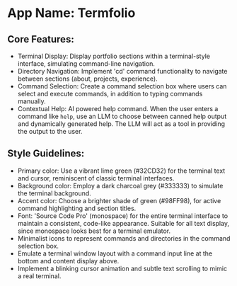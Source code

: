 # **App Name**: Termfolio

## Core Features:

- Terminal Display: Display portfolio sections within a terminal-style interface, simulating command-line navigation.
- Directory Navigation: Implement 'cd' command functionality to navigate between sections (about, projects, experience).
- Command Selection: Create a command selection box where users can select and execute commands, in addition to typing commands manually.
- Contextual Help: AI powered help command. When the user enters a command like `help`, use an LLM to choose between canned help output and dynamically generated help.  The LLM will act as a tool in providing the output to the user.

## Style Guidelines:

- Primary color: Use a vibrant lime green (#32CD32) for the terminal text and cursor, reminiscent of classic terminal interfaces.
- Background color: Employ a dark charcoal grey (#333333) to simulate the terminal background.
- Accent color: Choose a brighter shade of green (#98FF98), for active command highlighting and section titles.
- Font: 'Source Code Pro' (monospace) for the entire terminal interface to maintain a consistent, code-like appearance.  Suitable for all text display, since monospace looks best for a terminal emulator.
- Minimalist icons to represent commands and directories in the command selection box.
- Emulate a terminal window layout with a command input line at the bottom and content display above.
- Implement a blinking cursor animation and subtle text scrolling to mimic a real terminal.
